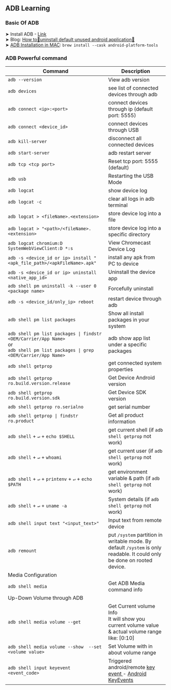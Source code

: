 <!-- # ADB related commands -->

## ADB Learning

### Basic Of ADB

➤ Install ADB - [Link](https://developer.android.com/tools/releases/platform-tools)<br>
➤ Blog: [How to🔨uninstall default unused android application📲](https://medium.com/@artbindu/how-to-uninstall-default-unused-android-application-29780f33eba4)<br>
➤ [ADB Installation in MAC](https://formulae.brew.sh/cask/android-platform-tools): `brew install --cask android-platform-tools`

### ADB Powerful command

Command | Description
------- | --------
`adb --version` | View adb version
`adb devices` | see list of connected devices through adb
`adb connect <ip>:<port>` | connect devices through ip (default port: 5555)
`adb connect <device_id>` | connect devices through USB
`adb kill-server`| disconnect all connected devices
`adb start-server` | adb restart server
`adb tcp <tcp port>` | Reset tcp port: 5555 (default)
`adb usb` | Restarting the USB Mode
`adb logcat` | show device log
`adb logcat -c` | clear all logs in adb terminal
`adb logcat > <fileName>.<extension>` | store device log into a file
`adb logcat > "<path>/<fileName>.<extension>` | store device log into a specific directory
`adb logcat chromium:D SystemWebViewClient:D *:s` | View Chromecast Device Log
`adb -s <device_id or ip> install "<apk_file_path>/<apkFileName>.apk"` | install any apk from PC to device
`adb -s <device_id or ip> uninstall <native_app_id>` | Uninstall the device app
`adb shell pm uninstall -k --user 0 <package name>` | Forcefully uninstall
`adb -s <device_id/only_ip> reboot` | restart device through adb
`adb shell pm list packages` | Show all install packages in your system
`adb shell pm list packages \| findstr <OEM/Carrier/App Name>` <br>or<br> `adb shell pm list packages \| grep <OEM/Carrier/App Name>` | adb show app list under a specific packages
`adb shell getprop` | get connected system properties
`adb shell getprop ro.build.version.release`| Get Device Android version
`adb shell getprop ro.build.version.sdk`| Get Device SDK version
`adb shell getprop ro.serialno` | get serial number
`adb shell getprop \| findstr ro.product` | Get all product information
`adb shell` + `↵` + `echo $SHELL` | get current shell (if `adb shell getprop` not work)
`adb shell` + `↵` + `whoami` | get current user (if `adb shell getprop` not work)
`adb shell` + `↵` + `printenv` + `↵` + `echo $PATH` | get environment variable & path (if `adb shell getprop` not work)
`adb shell` + `↵` + `uname -a` | System details (if `adb shell getprop` not work)
`adb shell input text "<input_text>"` | Input text from remote device
`adb remount`| put `/system` partition in writable mode. By default `/system` is only readable. It could only be done on rooted device.
Media Configuration |
`adb shell media` | Get ADB Media command info
Up-Down Volume through ADB |
`adb shell media volume --get`| Get Current volume Info<br>It will show you current volume value & actual volume range like: [0:10]
`adb shell media volume --show  --set <volume value>`| Set Volume with in about volume range
`adb shell input keyevent <event_code>` | Triggered android/remote  <a href="./data/rawData/keyevents.json" target="_blank"> key event </a> - <a href="https://developer.android.com/reference/android/view/KeyEvent" target="_blank"> Android KeyEvents </a>



<!-- https://gist.github.com/Pulimet/5013acf2cd5b28e55036c82c91bd56d8 -->
